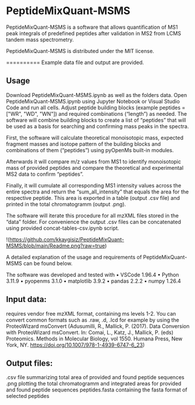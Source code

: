# PeptideMixQuant-MSMS
PeptideMixQuant-MSMS is a software that allows quantification of MS1 peak integrals of predefined peptides after validation in MS2 from LCMS tandem mass spectrometry. 

PeptideMixQuant-MSMS is distributed under the MIT license.

========== Example data file and output are provided.

## Usage

Download PeptideMixQuant-MSMS.ipynb as well as the folders data. Open PeptideMixQuant-MSMS.ipynb using Jupyter Notebook or Visual Studio Code and run all cells. Adjust peptide building blocks (example peptides = ["WR", "WD", "WN"]) and required combinations (“length”) as needed. The software will combine building blocks to create a list of “peptides” that will be used as a basis for searching and confirming mass peaks in the spectra. 

First, the software will calculate theoretical monoisotopic mass, expected fragment masses and isotope pattern of the building blocks and combinations of them (“peptides”) using pyOpenMs built-in modules. 

Afterwards it will compare m/z values from MS1 to identify monoisotopic mass of provided peptides and compare the theoretical and experimental MS2 data to confirm “peptides”.

Finally, it will cumulate all corresponding MS1 intensity values across the entire spectra and return the “sum_all_intensity” that equals the area for the respective peptide. This area is exported in a table (output .csv file) and printed in the total chromatogramm (output .png).

The software will iterate this procedure for all mzXML files stored in the “data” folder.
For convenience the output .csv files can be concatenated using provided concat-tables-csv.ipynb script.

!(https://github.com/kkaygisiz/PeptideMixQuant-MSMS/blob/main/Readme.png?raw=true)

A detailed explanation of the usage and requirements of PeptideMixQuant-MSMS can be found below.

The software was developed and tested with
•	VSCode 1.96.4
•	Python 3.11.9
•	pyopenms 3.1.0
•	matplotlib 3.9.2
•	pandas 2.2.2
•	numpy 1.26.4

## Input data: 
requires vendor free mzXML format, containing ms levels 1-2. 
You can convert common formats such as .raw, .d, .lcd for example by using the ProteoWizard msConvert (Adusumilli, R., Mallick, P. (2017). Data Conversion with ProteoWizard msConvert. In: Comai, L., Katz, J., Mallick, P. (eds) Proteomics. Methods in Molecular Biology, vol 1550. Humana Press, New York, NY. https://doi.org/10.1007/978-1-4939-6747-6_23)

## Output files:
.csv file summarizing total area of provided and found peptide sequences
.png plotting the total chromatogramm and integrated areas for provided and found peptide sequences
peptides.fasta  containing the fasta format of selected peptides

